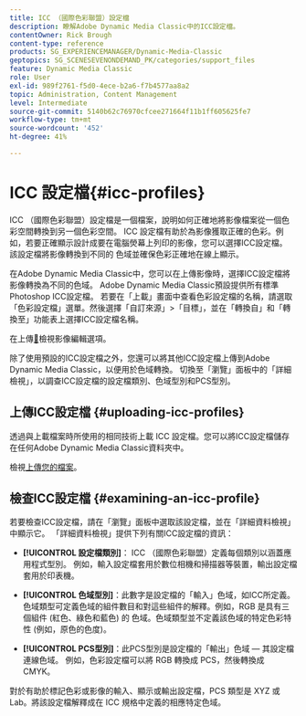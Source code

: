 ```yaml
---
title: ICC （國際色彩聯盟）設定檔
description: 瞭解Adobe Dynamic Media Classic中的ICC設定檔。
contentOwner: Rick Brough
content-type: reference
products: SG_EXPERIENCEMANAGER/Dynamic-Media-Classic
geptopics: SG_SCENESEVENONDEMAND_PK/categories/support_files
feature: Dynamic Media Classic
role: User
exl-id: 989f2761-f5d0-4ece-b2a6-f7b4577aa8a2
topic: Administration, Content Management
level: Intermediate
source-git-commit: 5140b62c76970cfcee271664f11b1ff605625fe7
workflow-type: tm+mt
source-wordcount: '452'
ht-degree: 41%

---
```


# ICC 設定檔{#icc-profiles}

ICC （國際色彩聯盟）設定檔是一個檔案，說明如何正確地將影像檔案從一個色彩空間轉換到另一個色彩空間。 ICC 設定檔有助於為影像獲取正確的色彩。例如，若要正確顯示設計成要在電腦熒幕上列印的影像，您可以選擇ICC設定檔。 該設定檔將影像轉換到不同的 色域並確保色彩正確地在線上顯示。

在Adobe Dynamic Media Classic中，您可以在上傳影像時，選擇ICC設定檔將影像轉換為不同的色域。 Adobe Dynamic Media Classic預設提供所有標準Photoshop ICC設定檔。 若要在「上載」畫面中查看色彩設定檔的名稱，請選取「色彩設定檔」選單。然後選擇「自訂來源」>「目標」，並在「轉換自」和「轉換至」功能表上選擇ICC設定檔名稱。

在上傳[&#128279;](image-editing-options-upload.md#image-editing-options-at-upload)檢視影像編輯選項。

除了使用預設的ICC設定檔之外，您還可以將其他ICC設定檔上傳到Adobe Dynamic Media Classic，以便用於色域轉換。 切換至「瀏覽」面板中的「詳細檢視」，以調查ICC設定檔的設定檔類別、色域型別和PCS型別。

## 上傳ICC設定檔 {#uploading-icc-profiles}

透過與上載檔案時所使用的相同技術上載 ICC 設定檔。您可以將ICC設定檔儲存在任何Adobe Dynamic Media Classic資料夾中。

檢視[上傳您的檔案](uploading-files.md#uploading_your_files)。

## 檢查ICC設定檔 {#examining-an-icc-profile}

若要檢查ICC設定檔，請在「瀏覽」面板中選取該設定檔，並在「詳細資料檢視」中顯示它。 「詳細資料檢視」提供下列有關ICC設定檔的資訊：

* **[!UICONTROL 設定檔類別]**： ICC （國際色彩聯盟）定義每個類別以涵蓋應用程式型別。 例如，輸入設定檔套用於數位相機和掃描器等裝置，輸出設定檔套用於印表機。

* **[!UICONTROL 色域型別]**：此數字是設定檔的「輸入」色域，如ICC所定義。 色域類型可定義色域的組件數目和對這些組件的解釋。例如，RGB 是具有三個組件 (紅色、綠色和藍色) 的 色域。色域類型並不定義該色域的特定色彩特性 (例如，原色的色度)。

* **[!UICONTROL PCS型別]**：此PCS型別是設定檔的「輸出」色域 — 其設定檔連線色域。 例如，色彩設定檔可以將 RGB 轉換成 PCS，然後轉換成 CMYK。

對於有助於標記色彩或影像的輸入、顯示或輸出設定檔，PCS 類型是 XYZ 或 Lab。將該設定檔解釋成在 ICC 規格中定義的相應特定色域。
